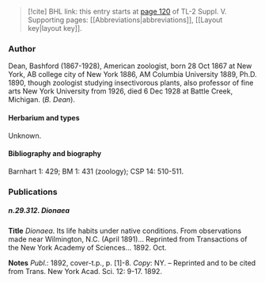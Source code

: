 > [!cite] BHL link: this entry starts at [page 120](https://www.biodiversitylibrary.org/item/103833#page/132/mode/1up) of TL-2 Suppl. V.
> Supporting pages: [[Abbreviations|abbreviations]], [[Layout key|layout key]].

### Author

Dean, Bashford (1867-1928), American zoologist, born 28 Oct 1867 at New York, AB college city of New York 1886, AM Columbia University 1889, Ph.D. 1890, though zoologist studying insectivorous plants, also professor of fine arts New York University from 1926, died 6 Dec 1928 at Battle Creek, Michigan. (*B. Dean*).

#### Herbarium and types

Unknown.

#### Bibliography and biography

Barnhart 1: 429; BM 1: 431 (zoology); CSP 14: 510-511.

### Publications

##### n.29.312. Dionaea

**Title**
*Dionaea*. Its life habits under native conditions. From observations made near Wilmington, N.C. (April 1891)... Reprinted from Transactions of the New York Academy of Sciences... 1892. Oct.

**Notes**
*Publ*.: 1892, cover-t.p., p. \[1\]-8. *Copy*: NY. – Reprinted and to be cited from Trans. New York Acad. Sci. 12: 9-17. 1892.

